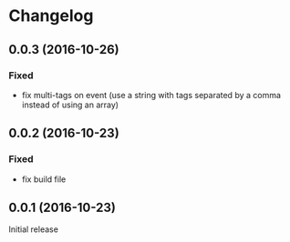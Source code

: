 # Changelog

## 0.0.3 (2016-10-26)
### Fixed
- fix multi-tags on event (use a string with tags separated by a comma instead of using an array)

## 0.0.2 (2016-10-23)
### Fixed
- fix build file

## 0.0.1 (2016-10-23)

Initial release
